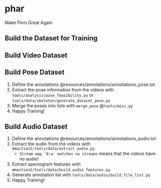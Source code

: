 
# phar

Make Porn Great Again

## Build the Dataset for Training

## Build Video Dataset

## Build Pose Dataset

1. Define the annotations @resources/annotations/annotations_pose.txt
2. Extract the pose information from the videos with `tools/analysis/pose_feasibility.py` or `tools/data/skeleton/generate_dataset_pose.py`
3. Merge the poses into lists with `merge_pose` @`tools/misc.py`
4. Happy Training!

## Build Audio Dataset

1. Define the annotations @resources/annotations/annotations_audio.txt
2. Extract the audio from the videos with `mmaction2/tools/data/extract_audio.py`
    - `Stream map '0:a' matches no streams` means that the videos have no audio!
3. Extract spectogram features with `mmaction2/tools/data/build_audio_features.py`
4. Generate annotation list with `tools/data/audio/build_file_list.py`
5. Happy Training!
